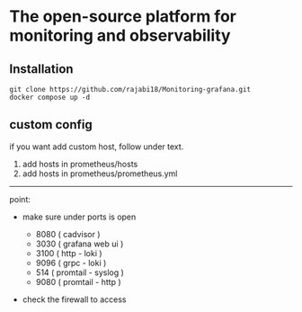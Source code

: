 # The open-source platform for monitoring and observability

## Installation

``` 
git clone https://github.com/rajabi18/Monitoring-grafana.git
docker compose up -d
```
## custom config
if you want add custom host, follow under text.
1. add hosts in prometheus/hosts
2. add hosts in prometheus/prometheus.yml

------
point:
- make sure under ports is open
   - 8080   ( cadvisor )
   - 3030   ( grafana web ui )
   - 3100   ( http - loki )
   - 9096   ( grpc - loki )
   - 514    ( promtail - syslog )
   - 9080   ( promtail - http )

 - check the firewall to access
